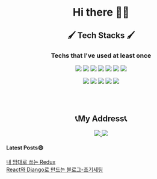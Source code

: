 <h1 align="center">Hi there 🙋‍♂️</h3>
<h2 align="center"> 🖌 Tech Stacks 🖌 </h3>
<h3 align="center"> Techs that I've used at least once </h5>
<div display="flex" >
  <p align="center">
    <img src="https://img.shields.io/badge/HTML5-orange?logo=HTML5&logoColor=white">
    <img src="https://img.shields.io/badge/CSS-blue?logo=CSS3&logoColor=white">
    <img src="https://img.shields.io/badge/JavaScript-F7DF1E?logo=JavaScript&logoColor=white">
    <img src="https://img.shields.io/badge/React-61DAFB?logo=React&logoColor=white">
    <img src="https://img.shields.io/badge/Node.js-339933?logo=Node.js&logoColor=white">
    <img src="https://img.shields.io/badge/MongoDB-47A248?logo=MongoDB&logoColor=white">
    <img src="https://img.shields.io/badge/Java-007396?logo=Java&logoColor=white">
   </p>
</div>
<div display="flex" >
  <p align="center">
    <img src="https://img.shields.io/badge/Kotlin-0095D5?logo=Kotlin&logoColor=white">
    <img src="https://img.shields.io/badge/Python-3776AB?logo=Python&logoColor=white">
    <img src="https://img.shields.io/badge/Django-092E20?logo=Django&logoColor=white">
    <img src="https://img.shields.io/badge/MySQL-4479A1?logo=MySQL&logoColor=white">
    <img src="https://img.shields.io/badge/Redux-764ABC?logo=Redux&logoColor=white">
  </p>
</div>
<br/>
<br/>
<h2 align="center">📞My Address📞</h2>
<p align="center"> 
  <a href="https://www.instagram.com/cm_jun0/">
    <img src="https://img.shields.io/badge/Instagram-E4405F?logo=Instagram&logoColor=white&link="https://www.instagram.com/cm_jun0/"">
  </a>
   <a href="https://velog.io/@cmong">
    <img src="http://img.shields.io/badge/-Velog-20c997?style=flat&link="https://velog.io/@cmong"">
  </a>
</p>
<h4 allign="center">Latest Posts😄</h4>
<div >
  <a href="https://objective-blackwell-219591.netlify.app/">내 맘대로 쓰는 Redux</a><br/>
  <a href="https://objective-blackwell-219591.netlify.app/">React와 Django로 만드는 블로그-초기세팅</a>
  
</div>
